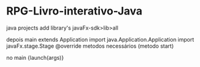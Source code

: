 # RPG-Livro-interativo-Java
java projects
add library's
javaFx-sdk>lib>all

depois main extends Application
 import java.Application.Application
 import javaFx.stage.Stage
@override metodos necessários (metodo start)

no main {launch(args)}